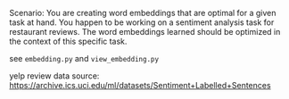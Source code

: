 Scenario: You are creating word embeddings that are optimal for a given task at hand. You happen to be working on a sentiment analysis task for restaurant reviews. The word embeddings learned should be optimized in the context of this specific task.

see `embedding.py` and `view_embedding.py`


yelp review data source:
https://archive.ics.uci.edu/ml/datasets/Sentiment+Labelled+Sentences
